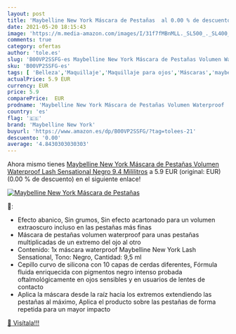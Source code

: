 ```yaml
---
layout: post
title: 'Maybelline New York Máscara de Pestañas  al 0.00 % de descuento'
date: 2021-05-20 18:15:43
image: 'https://m.media-amazon.com/images/I/31f7fMBnMLL._SL500_._SL400_.jpg'
comments: true
category: ofertas
author: 'tole.es'
slug: 'B00VP2SSFG-es Maybelline New York Máscara de Pestañas Volumen Waterproof...'
sku: 'B00VP2SSFG-es'
tags: [ 'Belleza','Maquillaje','Maquillaje para ojos','Máscaras','maybelline','maybelline new york', ]
actualPrice: 5.9 EUR
currency: EUR
price: 5.9
comparePrice:  EUR
prodname: 'Maybelline New York Máscara de Pestañas Volumen Waterproof  Lash Sensational  Negro  9.4 Mililitros'
country: 'es'
flag: '🇪🇸'
brand: 'Maybelline New York'
buyurl: 'https://www.amazon.es/dp/B00VP2SSFG/?tag=tolees-21'
descuento: '0.00'
average: '4.8430303030303'
---
```


Ahora mismo tienes [Maybelline New York Máscara de Pestañas Volumen Waterproof  Lash Sensational  Negro  9.4 Mililitros](https://www.amazon.es/dp/B00VP2SSFG/?tag=tolees-21) a 5.9 EUR (original:  EUR) (0.00 %  de descuento) en el siguiente enlace!

[![Maybelline New York Máscara de Pestañas ](https://m.media-amazon.com/images/I/31f7fMBnMLL._SL500_._SL400_.jpg)](https://www.amazon.es/dp/B00VP2SSFG/?tag=tolees-21)

🔎:

- Efecto abanico, Sin grumos, Sin efecto acartonado para un volumen extraoscuro incluso en las pestañas más finas
- Máscara de pestañas volumen waterproof para unas pestañas multiplicadas de un extremo del ojo al otro
- Contenido: 1x máscara waterproof Maybelline New York Lash Sensational, Tono: Negro, Cantidad: 9,5 ml
- Cepillo curvo de silicona con 10 capas de cerdas diferentes, Fórmula fluida enriquecida con pigmentos negro intenso probada oftalmológicamente en ojos sensibles y en usuarios de lentes de contacto
- Aplica la máscara desde la raíz hacia los extremos extendiendo las pestañas al máximo, Aplica el producto sobre las pestañas de forma repetida para un mayor impacto

[🛒 Visítala!!!](https://www.amazon.es/dp/B00VP2SSFG/?tag=tolees-21)
